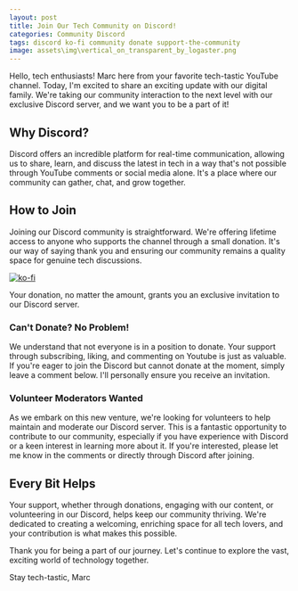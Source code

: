 ```yaml
---
layout: post
title: Join Our Tech Community on Discord!
categories: Community Discord
tags: discord ko-fi community donate support-the-community
image: assets\img\vertical_on_transparent_by_logaster.png
---
```



Hello, tech enthusiasts! Marc here from your favorite tech-tastic YouTube channel. Today, I'm excited to share an exciting update with our digital family. We're taking our community interaction to the next level with our exclusive Discord server, and we want you to be a part of it!

## Why Discord?

Discord offers an incredible platform for real-time communication, allowing us to share, learn, and discuss the latest in tech in a way that's not possible through YouTube comments or social media alone. It's a place where our community can gather, chat, and grow together.

## How to Join

Joining our Discord community is straightforward. We're offering lifetime access to anyone who supports the channel through a small donation. It's our way of saying thank you and ensuring our community remains a quality space for genuine tech discussions.

[![ko-fi](https://ko-fi.com/img/githubbutton_sm.svg)](https://ko-fi.com/G2G0UMWZ8)

Your donation, no matter the amount, grants you an exclusive invitation to our Discord server. 

### Can't Donate? No Problem!

We understand that not everyone is in a position to donate. Your support through subscribing, liking, and commenting on Youtube is just as valuable. If you're eager to join the Discord but cannot donate at the moment, simply leave a comment below. I'll personally ensure you receive an invitation.

### Volunteer Moderators Wanted

As we embark on this new venture, we're looking for volunteers to help maintain and moderate our Discord server. This is a fantastic opportunity to contribute to our community, especially if you have experience with Discord or a keen interest in learning more about it. If you're interested, please let me know in the comments or directly through Discord after joining.

## Every Bit Helps

Your support, whether through donations, engaging with our content, or volunteering in our Discord, helps keep our community thriving. We're dedicated to creating a welcoming, enriching space for all tech lovers, and your contribution is what makes this possible.

Thank you for being a part of our journey. Let's continue to explore the vast, exciting world of technology together.

Stay tech-tastic,
Marc
